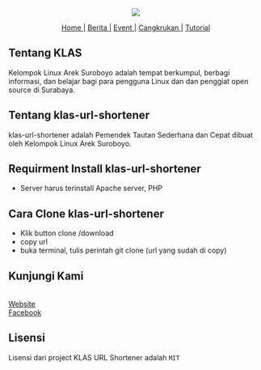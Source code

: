 <p align="center"><img src="https://i1.wp.com/klas.or.id/wp-content/uploads/2015/10/g4067.png"></p>

<p align="center">
<a href="https://klas.or.id">Home |</a>
<a href="https://klas.or.id/index.php/topik/berita/">Berita |</a>
<a href="https://klas.or.id/index.php/topik/events/">Event |</a>
<a href="https://klas.or.id/index.php/topik/events/cangkruan/">Cangkrukan |</a>
<a href="https://klas.or.id/index.php/topik/tutorial/">Tutorial</a>
</p>


## Tentang KLAS

Kelompok Linux Arek Suroboyo adalah tempat berkumpul, berbagi informasi, dan belajar bagi para pengguna Linux dan dan penggiat open source di Surabaya.

## Tentang klas-url-shortener

klas-url-shortener adalah Pemendek Tautan Sederhana dan Cepat dibuat oleh Kelompok Linux Arek Suroboyo.

## Requirment Install klas-url-shortener

<ul>
<li>Server harus terinstall Apache server, PHP</li>
</ul>

## Cara Clone klas-url-shortener

<ul>
<li>Klik button clone /download</li>
<li>copy url</li>
<li>buka terminal, tulis perintah git clone (url yang sudah di copy) </li>
</ul>

## Kunjungi Kami

<ul style="list-style-type: none; display: inline;">
<li><a href="https://klas.or.id">Website</a></li>
<li><a href="https://www.facebook.com/kelompoklinuxareksuroboyo/">Facebook</a></li>
</ul>

## Lisensi
Lisensi dari project KLAS URL Shortener adalah `MIT`
